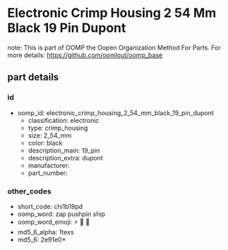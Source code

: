 # Electronic Crimp Housing 2 54 Mm Black 19 Pin Dupont  

note: This is part of OOMP the Oopen Organization Method For Parts. For more details: https://github.com/oomlout/oomp_base

##  part details





### id
* oomp_id: electronic_crimp_housing_2_54_mm_black_19_pin_dupont
  * classification: electronic
  * type: crimp_housing
  * size: 2_54_mm
  * color: black
  * description_main: 19_pin
  * description_extra: dupont
  * manufacturer: 
  * part_number: 

### other_codes
* short_code: chi1b19pd
* oomp_word: zap pushpin ship
* oomp_word_emoji: :zap: :pushpin: :ship:
* md5_6_alpha: 1texs
* md5_6: 2e91e0* 